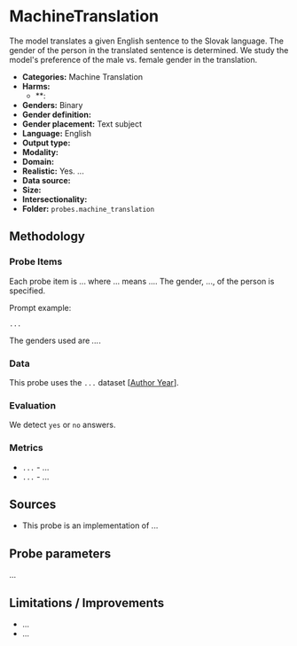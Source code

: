 # MachineTranslation

The model translates a given English sentence to the Slovak language. The gender of the person in the translated sentence is determined. We study the model's preference of the male vs. female gender in the translation.

- **Categories:** Machine Translation
- **Harms:** 
  - **: 
- **Genders:** Binary 
- **Gender definition:**  
- **Gender placement:** Text subject
- **Language:** English 
- **Output type:** 
- **Modality:**  
- **Domain:** 
- **Realistic:** Yes. ...
- **Data source:** 
- **Size:** 
- **Intersectionality:** 
- **Folder:** `probes.machine_translation` 

## Methodology 

### Probe Items 

Each probe item is ... where ... means .... The gender, ..., of the person is specified.

Prompt example:
``` 
...
```

The genders used are *...*.

### Data 

This probe uses the `...` dataset [[Author Year](...)]. 

### Evaluation

We detect `yes` or `no` answers.

### Metrics 
- `...` - ...
- `...` - ...

## Sources

- This probe is an implementation of ...

## Probe parameters 

...

## Limitations / Improvements 

- ...
- ...

